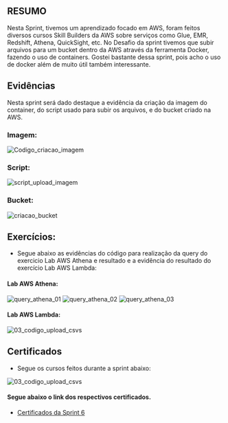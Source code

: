 ## RESUMO

Nesta Sprint, tivemos um aprendizado focado em AWS, foram feitos diversos cursos Skill Builders da AWS sobre serviços como Glue, EMR, Redshift, Athena, QuickSight, etc. No Desafio da sprint tivemos que subir arquivos para um bucket dentro da AWS através da ferramenta Docker, fazendo o uso de containers. Gostei bastante dessa sprint, pois acho o uso de docker além de muito útil também interessante.

## Evidências

Nesta sprint será dado destaque a evidência da criação da imagem do container, do script usado para subir os arquivos, e do bucket criado na AWS.

### Imagem:

![Codigo_criacao_imagem](./../evidencias/01_CODIGO_CRIAR_IMAGEM.png)

### Script:

![script_upload_imagem](./../evidencias/03_SCRIPT_UPLOAD_CSV.png)

### Bucket:
![criacao_bucket](./../evidencias/06_criacao_bucket.png)


## Exercícios:

- Segue abaixo as evidências do código para realização da query do exercicio Lab AWS Athena e resultado e a evidência do resultado do exercício Lab AWS Lambda:



#### Lab AWS Athena:

![query_athena_01](./../evidencias/Exercicios/Athena/07_query02.png)
![query_athena_02](./../evidencias/Exercicios/Athena/07_query02_resultado_1.png)
![query_athena_03](./../evidencias/Exercicios/Athena/07_query02_resultado_2.png)

#### Lab AWS Lambda:

![03_codigo_upload_csvs](./../evidencias/Exercicios/Lambda/05_resultado_final.png)

## Certificados

- Segue os cursos feitos durante a sprint abaixo:

![03_codigo_upload_csvs](./../certificados/Cursos_AWS.png)

#### Segue abaixo o link dos respectivos certificados.

- [Certificados da Sprint 6](https://github.com/rafaprado013/Programa_de_Bolsas_Compass_Rafael_Prado/tree/main/Sprint%206/certificados)


